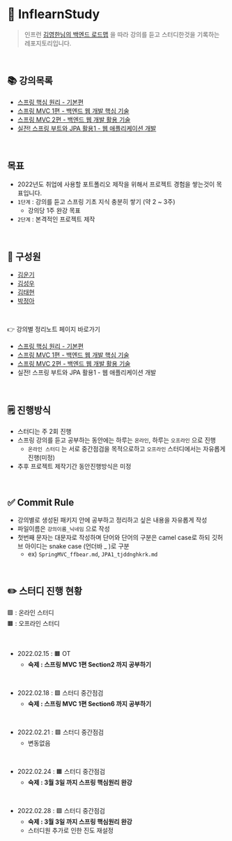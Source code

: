 # 🍃 InflearnStudy
> 인프런 [김영한님의 백엔드 로드맵](https://www.inflearn.com/roadmaps?title=%EA%B9%80%EC%98%81%ED%95%9C&page=1) 을 따라 강의를 듣고 스터디한것을 기록하는 레포지토리입니다.  

<br>

## 📚 강의목록
- [스프링 핵심 원리 - 기본편](https://www.inflearn.com/course/%EC%8A%A4%ED%94%84%EB%A7%81-%ED%95%B5%EC%8B%AC-%EC%9B%90%EB%A6%AC-%EA%B8%B0%EB%B3%B8%ED%8E%B8)
- [스프링 MVC 1편 - 백엔드 웹 개발 핵심 기술](https://www.inflearn.com/course/%EC%8A%A4%ED%94%84%EB%A7%81-mvc-1)
- [스프링 MVC 2편 - 백엔드 웹 개발 활용 기술](https://www.inflearn.com/course/%EC%8A%A4%ED%94%84%EB%A7%81-mvc-2/)
- [실전! 스프링 부트와 JPA 활용1 - 웹 애플리케이션 개발](https://www.inflearn.com/course/%EC%8A%A4%ED%94%84%EB%A7%81%EB%B6%80%ED%8A%B8-JPA-%ED%99%9C%EC%9A%A9-1)

<br>

## 목표
- 2022년도 취업에 사용할 포트폴리오 제작을 위해서 프로젝트 경험을 쌓는것이 목표입니다.
- `1단계` : 강의를 듣고 스프링 기초 지식 충분히 쌓기 (약 2 ~ 3주)
  - 강의당 1주 완강 목표
- `2단계` : 본격적인 프로젝트 제작


<br>

## 👋 구성원
- [김운기](https://github.com/woonki94)
- [김성우](https://github.com/tjddnghkrk)
- [김태현](https://github.com/ffolabear)
- [박정아](https://github.com/jeonga1048)

<br>

👉 강의별 정리노트 페이지 바로가기
- [스프링 핵심 원리 - 기본편](https://github.com/ffolabear/InflearnStudy/blob/main/SpringBasic/README_basic.md)
- [스프링 MVC 1편 - 백엔드 웹 개발 핵심 기술](https://github.com/ffolabear/InflearnStudy/blob/main/SpringMVC1/README_MVC1.md)
- [스프링 MVC 2편 - 백엔드 웹 개발 활용 기술](https://github.com/ffolabear/InflearnStudy/blob/main/SpringMVC2/README_MVC2.md)
- 실전! 스프링 부트와 JPA 활용1 - 웹 애플리케이션 개발


<br>

## 🗒 진행방식

- 스터디는 주 2회 진행
- 스프링 강의를 듣고 공부하는 동안에는 하루는 `온라인`, 하루는 `오프라인` 으로 진행
  -  `온라인 스터디` 는 서로 중간점검을 목적으로하고 `오프라인` 스터디에서는 자유롭게 진행(미정)
- 추후 프로젝트 제작기간 동안진행방식은 미정

<br>

## ✅ Commit Rule
- 강의별로 생성된 패키지 안에 공부하고 정리하고 싶은 내용을 자유롭게 작성
- 파일이름은 `강의이름_닉네임` 으로 작성
- 첫번째 문자는 대문자로 작성하며 단어와 단어의 구분은 camel case로 하되 깃허브 아이디는 snake case (언더바 _ )로 구분
  - ex) `SpringMVC_ffbear.md`, `JPA1_tjddnghkrk.md`


<br>

## ✏️ 스터디 진행 현황
🟩  : 온라인 스터디  
🟧  : 오프라인 스터디  

<br>

- 2022.02.15 : 🟧 OT
  - **숙제 : 스프링 MVC 1편 Section2 까지 공부하기**

<br>

- 2022.02.18 : 🟩 스터디 중간점검
  - **숙제 : 스프링 MVC 1편 Section6 까지 공부하기**

<br>

- 2022.02.21 : 🟩 스터디 중간점검
  - 변동없음

<br>

- 2022.02.24 : 🟧 스터디 중간점검
  - **숙제 : 3월 3일 까지 스프링 핵심원리 완강**

<br>


- 2022.02.28 : 🟩 스터디 중간점검
  - **숙제 : 3월 3일 까지 스프링 핵심원리 완강**
  - 스터디원 추가로 인한 진도 재설정

<br>
<br>
<br>
